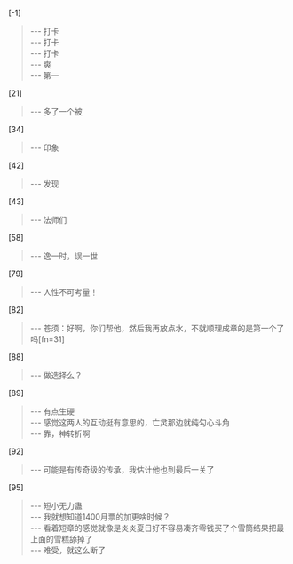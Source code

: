 
[-1] 
>--- 打卡<br>
>--- 打卡<br>
>--- 打卡<br>
>--- 爽<br>
>--- 第一<br>

[21] 
>--- 多了一个被<br>

[34] 
>--- 印象<br>

[42] 
>--- 发现<br>

[43] 
>--- 法师们<br>

[58] 
>--- 逸一时，误一世<br>

[79] 
>--- 人性不可考量！<br>

[82] 
>--- 苍须：好啊，你们帮他，然后我再放点水，不就顺理成章的是第一个了吗[fn=31]<br>

[88] 
>--- 做选择么？<br>

[89] 
>--- 有点生硬<br>
>--- 感觉这两人的互动挺有意思的，亡灵那边就纯勾心斗角<br>
>--- 靠，神转折啊<br>

[92] 
>--- 可能是有传奇级的传承，我估计他也到最后一关了<br>

[95] 
>--- 短小无力蛊<br>
>--- 我就想知道1400月票的加更啥时候？<br>
>--- 看着短章的感觉就像是炎炎夏日好不容易凑齐零钱买了个雪筒结果把最上面的雪糕舔掉了<br>
>--- 难受，就这么断了<br>
